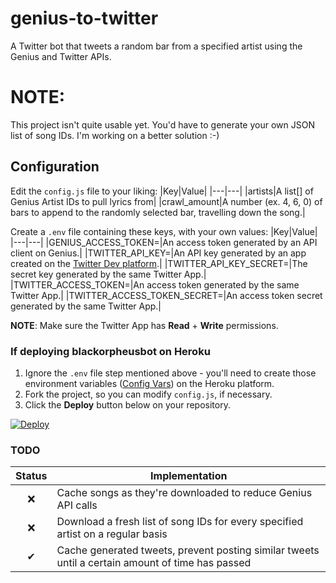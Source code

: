 # genius-to-twitter
A Twitter bot that tweets a random bar from a specified artist using the Genius and Twitter APIs.
# NOTE:  
This project isn't quite usable yet. You'd have to generate your own JSON list of song IDs. I'm working on a better solution :-)
## Configuration
Edit the `config.js` file to your liking:
|Key|Value|
|---|---|
|artists|A list[] of Genius Artist IDs to pull lyrics from|
|crawl_amount|A number (ex. 4, 6, 0) of bars to append to the randomly selected bar, travelling down the song.|

Create a `.env` file containing these keys, with your own values:
|Key|Value|
|---|---|
|GENIUS_ACCESS_TOKEN=|An access token generated by an API client on Genius.|
|TWITTER_API_KEY=|An API key generated by an app created on the [Twitter Dev platform](https://developer.twitter.com/).|
|TWITTER_API_KEY_SECRET=|The secret key generated by the same Twitter App.|
|TWITTER_ACCESS_TOKEN=|An access token generated by the same Twitter App.|
|TWITTER_ACCESS_TOKEN_SECRET=|An access token secret generated by the same Twitter App.|

**NOTE**: Make sure the Twitter App has **Read** + **Write** permissions.

### If deploying blackorpheusbot on Heroku
1. Ignore the `.env` file step mentioned above - you'll need to create those environment variables ([Config Vars](https://devcenter.heroku.com/articles/config-vars#using-the-heroku-dashboard)) on the Heroku platform.
2. Fork the project, so you can modify `config.js`, if necessary.
3. Click the **Deploy** button below on your repository.  
  
[![Deploy](https://www.herokucdn.com/deploy/button.svg)](https://heroku.com/deploy)  
  
### TODO
|Status|Implementation|
|:---:|---|
|❌|Cache songs as they're downloaded to reduce Genius API calls|
|❌|Download a fresh list of song IDs for every specified artist on a regular basis|
|✔|Cache generated tweets, prevent posting similar tweets until a certain amount of time has passed|
